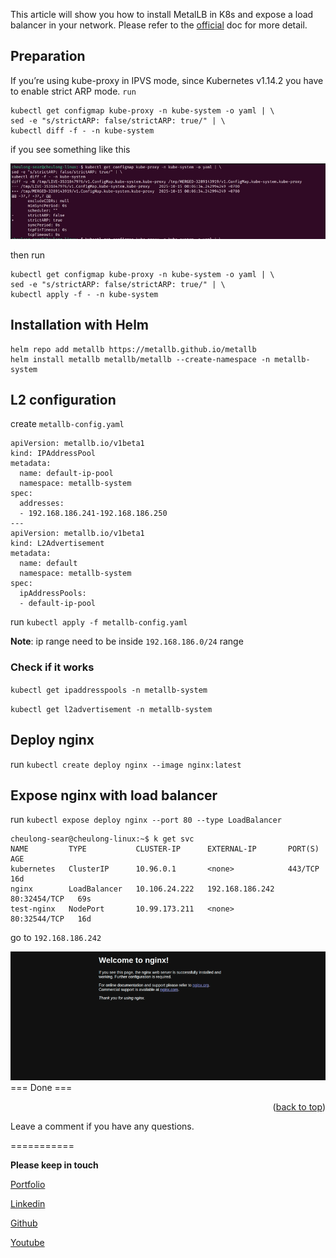 <a id="readme-top"></a>

This article will show you how to install MetalLB in K8s and expose a load balancer in your network.
Please refer to the [official](https://metallb.io/installation/) doc for more detail.

## Preparation
If you’re using kube-proxy in IPVS mode, since Kubernetes v1.14.2 you have to enable strict ARP mode.
`run`
```
kubectl get configmap kube-proxy -n kube-system -o yaml | \
sed -e "s/strictARP: false/strictARP: true/" | \
kubectl diff -f - -n kube-system
```
if you see something like this

![1](1.webp)

then run 
```
kubectl get configmap kube-proxy -n kube-system -o yaml | \
sed -e "s/strictARP: false/strictARP: true/" | \
kubectl apply -f - -n kube-system
```
## Installation with Helm
```
helm repo add metallb https://metallb.github.io/metallb
helm install metallb metallb/metallb --create-namespace -n metallb-system 
```
## L2 configuration
create `metallb-config.yaml`
```
apiVersion: metallb.io/v1beta1
kind: IPAddressPool
metadata:
  name: default-ip-pool
  namespace: metallb-system
spec:
  addresses:
  - 192.168.186.241-192.168.186.250
---
apiVersion: metallb.io/v1beta1
kind: L2Advertisement
metadata:
  name: default
  namespace: metallb-system
spec:
  ipAddressPools:
  - default-ip-pool
```
run `kubectl apply -f metallb-config.yaml`

**Note**: ip range need to be inside `192.168.186.0/24` range
### Check if it works
`kubectl get ipaddresspools -n metallb-system`

`kubectl get l2advertisement -n metallb-system`
## Deploy nginx
run `kubectl create deploy nginx --image nginx:latest`
## Expose nginx with load balancer
run `kubectl expose deploy nginx --port 80 --type LoadBalancer`
```
cheulong-sear@cheulong-linux:~$ k get svc
NAME         TYPE           CLUSTER-IP      EXTERNAL-IP       PORT(S)        AGE
kubernetes   ClusterIP      10.96.0.1       <none>            443/TCP        16d
nginx        LoadBalancer   10.106.24.222   192.168.186.242   80:32454/TCP   69s
test-nginx   NodePort       10.99.173.211   <none>            80:32544/TCP   16d
```
go to `192.168.186.242`

![2](2.webp)
=== Done ===

<p align="right">(<a href="#readme-top">back to top</a>)</p>

Leave a comment if you have any questions.

===========

**Please keep in touch**

  [Portfolio](cheulongsear.dev)

  [Linkedin](https://www.linkedin.com/in/cheulongsear/)

  [Github](https://github.com/cheulong)

  [Youtube](https://www.youtube.com/@allo-devops)


